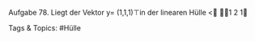 Aufgabe 78. Liegt der Vektor y= (1,1,1)⊤in der linearen Hülle
<
1
2
1

   Tags & Topics:
   #Hülle